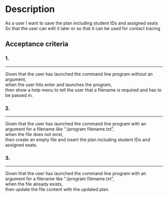 # Description

As a user I want to save the plan including student IDs and assigned seats<br />
So that the user can edit it later or so that it can be used for contact tracing

## Acceptance criteria

### 1.
---
Given that the user has launched the command line program without an argument,<br />
when the user hits enter and launches the program,<br />
then show a help menu to tell the user that a filename is required and has to be passed in.

### 2.
---
Given that the user has launched the command line program with an argument for a filename like “./program filename.txt”,<br />
when the file does not exist,<br />
then create an empty file and insert the plan including student IDs and assigned seats.

### 3.
---
Given that the user has launched the command line program with an argument for a filename like “./program filename.txt”,<br />
when the file already exists,<br />
then update the file content with the updated plan.
